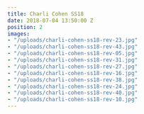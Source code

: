```yaml
---
title: Charli Cohen SS18
date: 2018-07-04 13:50:00 Z
position: 2
images:
- "/uploads/charli-cohen-ss18-rev-23.jpg"
- "/uploads/charli-cohen-ss18-rev-43.jpg"
- "/uploads/charli-cohen-ss18-rev-05.jpg"
- "/uploads/charli-cohen-ss18-rev-31.jpg"
- "/uploads/charli-cohen-ss18-rev-27.jpg"
- "/uploads/charli-cohen-ss18-rev-16.jpg"
- "/uploads/charli-cohen-ss18-rev-38.jpg"
- "/uploads/charli-cohen-ss18-rev-24.jpg"
- "/uploads/charli-cohen-ss18-rev-40.jpg"
- "/uploads/charli-cohen-ss18-rev-10.jpg"
---
```


